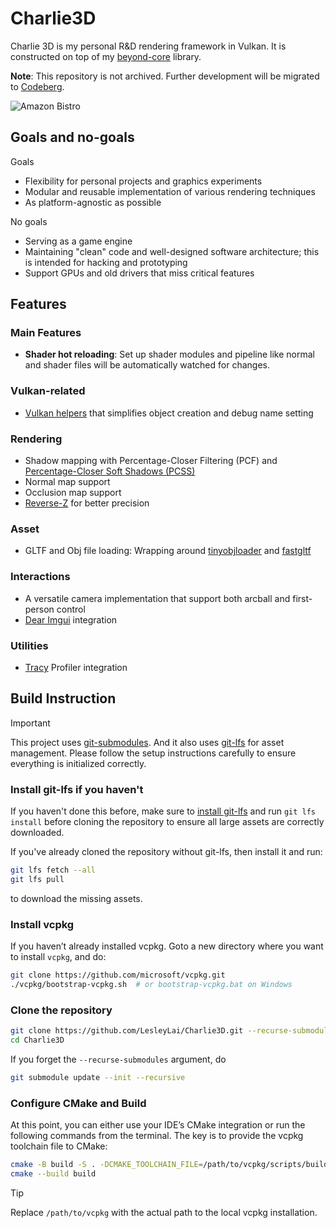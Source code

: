 # Charlie3D

Charlie 3D is my personal R&D rendering framework in Vulkan. It is constructed on top of
my [beyond-core](https://github.com/Beyond-Engine/Core) library.

**Note**: This repository is not archived. Further development will be migrated to [Codeberg](https://codeberg.org/Lesley/Charlie3D).

![Amazon Bistro](images/Bistro.png)

## Goals and no-goals

Goals

- Flexibility for personal projects and graphics experiments
- Modular and reusable implementation of various rendering techniques
- As platform-agnostic as possible

No goals

- Serving as a game engine
- Maintaining "clean" code and well-designed software architecture; this is intended for hacking and prototyping
- Support GPUs and old drivers that miss critical features

## Features

### Main Features

- **Shader hot reloading**: Set up shader modules and pipeline like normal and shader files will be automatically
  watched for changes.

### Vulkan-related

- [Vulkan helpers](Charlie/vulkan_helpers) that simplifies object creation and debug name setting

### Rendering

- Shadow mapping with Percentage-Closer Filtering (PCF)
  and [Percentage-Closer Soft Shadows (PCSS)](https://developer.download.nvidia.cn/shaderlibrary/docs/shadow_PCSS.pdf)
- Normal map support
- Occlusion map support
- [Reverse-Z](https://developer.nvidia.com/blog/visualizing-depth-precision/) for better precision

### Asset

- GLTF and Obj file loading: Wrapping around [tinyobjloader](https://github.com/tinyobjloader/tinyobjloader)
  and [fastgltf](https://github.com/spnda/fastgltf)

### Interactions

- A versatile camera implementation that support both arcball and first-person control
- [Dear Imgui](https://github.com/ocornut/imgui) integration

### Utilities

- [Tracy](https://github.com/wolfpld/tracy) Profiler integration

## Build Instruction

> [!IMPORTANT]
> This project uses [git-submodules](https://git-scm.com/book/en/v2/Git-Tools-Submodules). And it also
> uses [git-lfs](https://git-lfs.com/) for asset management. Please follow the setup instructions carefully to ensure
> everything is initialized correctly.

### Install git-lfs if you haven't

If you haven't done this before, make sure to [install git-lfs](https://git-lfs.com/) and run `git lfs install` before
cloning the repository to ensure all large assets are correctly downloaded.

If you've already cloned the repository without git-lfs, then install it and run:

```sh
git lfs fetch --all
git lfs pull
```

to download the missing assets.

### Install vcpkg

If you haven’t already installed vcpkg. Goto a new directory where you want to install `vcpkg`, and do:

```sh
git clone https://github.com/microsoft/vcpkg.git
./vcpkg/bootstrap-vcpkg.sh  # or bootstrap-vcpkg.bat on Windows
```

### Clone the repository

```sh
git clone https://github.com/LesleyLai/Charlie3D.git --recurse-submodules
cd Charlie3D
```

If you forget the `--recurse-submodules` argument, do

```sh
git submodule update --init --recursive
```

### Configure CMake and Build

At this point, you can either use your IDE’s CMake integration or run the following commands from the terminal. The key
is to provide the vcpkg toolchain file to CMake:

```sh
cmake -B build -S . -DCMAKE_TOOLCHAIN_FILE=/path/to/vcpkg/scripts/buildsystems/vcpkg.cmake
cmake --build build
```

> [!TIP]
> Replace `/path/to/vcpkg` with the actual path to the local vcpkg installation.
